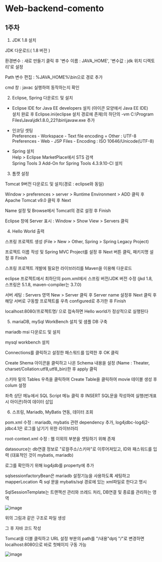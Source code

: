 # Web-backend-comento


## 1주차

1. JDK 1.8 설치

JDK 다운로드( 1.8 버전 )   

환경변수 : 새로 만들기 클릭 후 '변수 이름 : JAVA_HOME', '변수값 : jdk 위치 디렉토리'로 설정   

Path 변수 편집 : %JAVA_HOME%\bin으로 경로 추가   

cmd 창 : javac 실행하여 동작하는지 확인   

2. Eclipse, Spring 다운로드 및 설치   

- Eclipse IDE for Java EE developers 설치 (아이콘 모양에서 Java EE IDE)   
설치 완료 후 Eclipse.ini(eclipse 설치 경로에 존재)의 하단의 -vm C:\Program Files\Java\jdk1.8.0_221\bin\javaw.exe 추가   

- 인코딩 셋팅   
Preferences - Workspace - Text file encoding = Other : UTF-8   
Preferences - Web - JSP Files - Encoding : ISO 10646/Unicode(UTF-8)   

- Spring 설치   
Help > Eclipse MarketPlace에서 STS 검색   
Spring Tools 3 Add-On for Spring Tools 4.3.9.10-CI 설치   

3. 톰캣 설정

Tomcat 9버전 다운로드 및 설치(경로 : eclipse와 동일)   

Window > preferences > server > Runtime Environment > ADD 클릭 후 Apache Tomcat v9.0 클릭 후 Next 

Name 설정 및 Browse에서 Tomcat의 경로 설정 후 Finish   

Eclipse 창에 Server 표시 : Window > Show View > Servers 클릭   

4. Hello World 출력

스프링 프로젝트 생성 (File > New > Other, Spring > Spring Legacy Project)   

프로젝트 이름 작성 및 Spring MVC Project를 설정 후 Next 버튼 클릭, 패키지명 설정 후 Finish   

스프링 프로젝트 개발에 필요한 라이브러리를 Maven을 이용해 다운로드   

eclipse 프로젝트에서 최하단의 pom.xml에서 스프링 버전/JDK 버전 수정 (jkd 1.8, 스프링은 5.1.8, maven-compiler는 3.7.0)   

서버 세팅 : Servers 영역 New > Server 클릭 후 Server name 설정후 Next 클릭 후 해당 서버로 구동할 프로젝트를 우측 configured로 추가한 후 Finish   

localhost:8080/프로젝트명/ 으로 접속하면 Hello world가 정상적으로 실행된다   

5. mariaDB, mySql WorkBench 설치 및 샘플 DB 구축

mariadb msi 다운로드 및 설치   

mysql workbench 설치   

Connections를 클릭하고 설정한 패스워드를 입력한 후 OK 클릭   

Create Shema 아이콘을 클릭하고 나온 Schema 내용을 설정 (Name : Theater, charset/Collation:utf8,utf8_bin)한 후 apply 클릭   

스키마 밑의 Tables 우측을 클릭하여 Create Table을 클릭하여 movie 테이블 생성 후 colum 설정   

좌측 상단 메뉴에서 SQL Script 메뉴 클릭 후 INSERT SQL문을 작성하여 실행(번개표시 아이콘)하여 데이터 삽입   

6. 스프링, Mariadb, MyBatis 연동, 데이터 조회

pom.xml 수정 : mariadb, mybatis 관련 dependency 추가, log4jdbc-log4j2-jdbc4.1은 로그를 남기기 위한 라이브러리   

root-context.xml 수정 : 웹 이외의 부분을 셋팅하기 위해 존재  

datasource는 db연결 정보로 "로컬주소/스키마"로 이루어져있고, ID와 패스워드를 입력 (대표적인 것이 mybatis, mariadb)   

로그를 확인하기 위해 log4jdb를 property에 추가   

sqlsessionfactoryBean은 mariadb 설정기능을 사용하도록 세팅하고 mapperLocation 즉 sql 문을 mybatis/sql 경로에 있는 xml파일로 한다고 명시    

SqlSessionTemplate는 트랜잭션 관리와 쓰레드 처리, DB연결 및 종료를 관리하는 영역    

![image](https://user-images.githubusercontent.com/32132152/109479817-251d8a80-7abe-11eb-91b7-5dad49f210d2.png)

위의 그림과 같은 구조로 파일 생성   

그 후 자바 코드 작성   

Tomcat을 더블 클릭하고 URL 설정 부분의 path를 "/내용"dptj "/"로 변경하면 localhost:8080으로 바로 첫페이지 구동 가능   

![image](https://user-images.githubusercontent.com/32132152/109476576-6d3aae00-7aba-11eb-9be9-e8a590e4bc7b.png)
